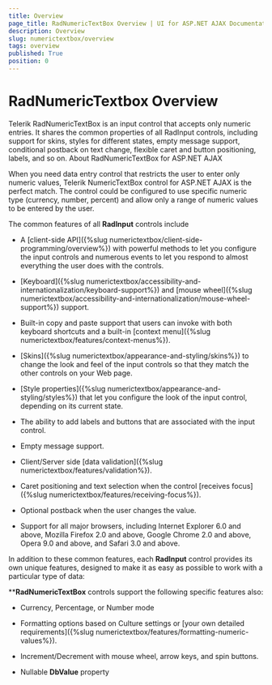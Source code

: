 ```yaml
---
title: Overview
page_title: RadNumericTextBox Overview | UI for ASP.NET AJAX Documentation
description: Overview
slug: numerictextbox/overview
tags: overview
published: True
position: 0
---
```


# RadNumericTextbox Overview

 Telerik RadNumericTextBox is an input control that accepts only numeric entries. It shares the common properties of all RadInput controls, including support for skins, styles for different states, empty message support, conditional postback on text change, flexible caret and button positioning, labels, and so on.
About RadNumericTextBox for ASP.NET AJAX

When you need data entry control that restricts the user to enter only numeric values, Telerik NumericTextBox control for ASP.NET AJAX is the perfect match. The control could be configured to use specific numeric type (currency, number, percent) and allow only a range of numeric values to be entered by the user.

The common features of all **RadInput** controls include

* A [client-side API]({%slug numerictextbox/client-side-programming/overview%}) with powerful methods to let you configure the input controls and numerous events to let you respond to almost everything the user does with the controls.

* [Keyboard]({%slug numerictextbox/accessibility-and-internationalization/keyboard-support%}) and [mouse wheel]({%slug numerictextbox/accessibility-and-internationalization/mouse-wheel-support%}) support.

* Built-in copy and paste support that users can invoke with both keyboard shortcuts and a built-in [context menu]({%slug numerictextbox/features/context-menus%}).

* [Skins]({%slug numerictextbox/appearance-and-styling/skins%}) to change the look and feel of the input controls so that they match the other controls on your Web page.

* [Style properties]({%slug numerictextbox/appearance-and-styling/styles%}) that let you configure the look of the input control, depending on its current state.

* The ability to add labels and buttons that are associated with the input control.

* Empty message support.

* Client/Server side [data validation]({%slug numerictextbox/features/validation%}).

* Caret positioning and text selection when the control [receives focus]({%slug numerictextbox/features/receiving-focus%}).

* Optional postback when the user changes the value.

* Support for all major browsers, including Internet Explorer 6.0 and above, Mozilla Firefox 2.0 and above, Google Chrome 2.0 and above, Opera 9.0 and above, and Safari 3.0 and above.

In addition to these common features, each **RadInput** control provides its own unique features, designed to make it as easy as possible to work with a particular type of data:

****RadNumericTextBox** controls support the following specific features also:

* Currency, Percentage, or Number mode

* Formatting options based on Culture settings or [your own detailed requirements]({%slug numerictextbox/features/formatting-numeric-values%}).

* Increment/Decrement with mouse wheel, arrow keys, and spin buttons.

* Nullable **DbValue** property

